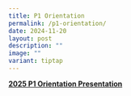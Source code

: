 ```yaml
---
title: P1 Orientation
permalink: /p1-orientation/
date: 2024-11-20
layout: post
description: ""
image: ""
variant: tiptap
---
```

<p></p>
<p></p>
<p><strong><a href="/files/P1 Orientation 2025/P1_Orientation_2025_all_presentation_14_Nov2024_website_compressed.pdf" rel="noopener nofollow" target="_blank">2025 P1 Orientation Presentation</a></strong>
</p>